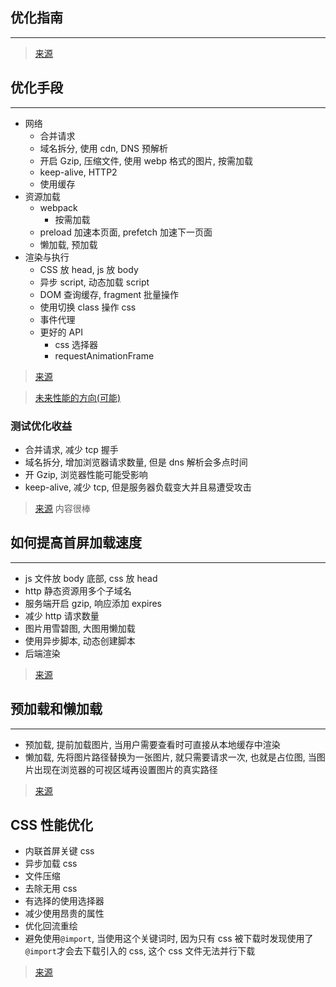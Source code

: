 ## 优化指南

---

> [来源](https://mp.weixin.qq.com/s/C2Zx3KPNPkgj-aHnOY43Iw)

## 优化手段

---

- 网络
  - 合并请求
  - 域名拆分, 使用 cdn, DNS 预解析
  - 开启 Gzip, 压缩文件, 使用 webp 格式的图片, 按需加载
  - keep-alive, HTTP2
  - 使用缓存
- 资源加载
  - webpack
    - 按需加载
  - preload 加速本页面, prefetch 加速下一页面
  - 懒加载, 预加载
- 渲染与执行
  - CSS 放 head, js 放 body
  - 异步 script, 动态加载 script
  - DOM 查询缓存, fragment 批量操作
  - 使用切换 class 操作 css
  - 事件代理
  - 更好的 API
    - css 选择器
    - requestAnimationFrame

> [来源](https://www.cnblogs.com/xiaohuochai/p/9178390.html)

> [未来性能的方向(可能)](https://www.infoq.cn/article/B2gg4ZULH4oNlv8AHCrM)

### 测试优化收益

- 合并请求, 减少 tcp 握手
- 域名拆分, 增加浏览器请求数量, 但是 dns 解析会多点时间
- 开 Gzip, 浏览器性能可能受影响
- keep-alive, 减少 tcp, 但是服务器负载变大并且易遭受攻击

> [来源](https://www.zhihu.com/question/40505685) 内容很棒

## 如何提高首屏加载速度

---

- js 文件放 body 底部, css 放 head
- http 静态资源用多个子域名
- 服务端开启 gzip, 响应添加 expires
- 减少 http 请求数量
- 图片用雪碧图, 大图用懒加载
- 使用异步脚本, 动态创建脚本
- 后端渲染

> [来源](https://juejin.im/post/5de4fd9c518825434771d163)

## 预加载和懒加载

---

- 预加载, 提前加载图片, 当用户需要查看时可直接从本地缓存中渲染
- 懒加载, 先将图片路径替换为一张图片, 就只需要请求一次, 也就是占位图, 当图片出现在浏览器的可视区域再设置图片的真实路径

> [来源](https://www.jianshu.com/p/4876a4fe7731)

## CSS 性能优化

- 内联首屏关键 css
- 异步加载 css
- 文件压缩
- 去除无用 css
- 有选择的使用选择器
- 减少使用昂贵的属性
- 优化回流重绘
- 避免使用`@import`, 当使用这个关键词时, 因为只有 css 被下载时发现使用了`@import`才会去下载引入的 css, 这个 css 文件无法并行下载

> [来源](https://juejin.im/post/5b6133a351882519d346853f)
